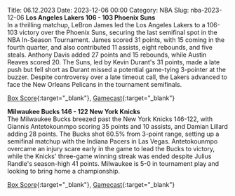 Title: 06.12.2023
Date: 2023-12-06 00:00
Category: NBA 
Slug: nba-2023-12-06 
**Los Angeles Lakers 106 - 103 Phoenix Suns**  
In a thrilling matchup, LeBron James led the Los Angeles Lakers to a 106-103 victory over the Phoenix Suns, securing the last semifinal spot in the NBA In-Season Tournament. James scored 31 points, with 15 coming in the fourth quarter, and also contributed 11 assists, eight rebounds, and five steals. Anthony Davis added 27 points and 15 rebounds, while Austin Reaves scored 20. The Suns, led by Kevin Durant's 31 points, made a late push but fell short as Durant missed a potential game-tying 3-pointer at the buzzer. Despite controversy over a late timeout call, the Lakers advanced to face the New Orleans Pelicans in the tournament semifinals. 

[Box Score](https://www.nba.com/game/phx-vs-lal-0022301203/box-score){:target="_blank"}, [Gamecast](https://www.nba.com/game/phx-vs-lal-0022301203){:target="_blank"}<br>

**Milwaukee Bucks 146 - 122 New York Knicks**  
The Milwaukee Bucks breezed past the New York Knicks 146-122, with Giannis Antetokounmpo scoring 35 points and 10 assists, and Damian Lillard adding 28 points. The Bucks shot 60.5% from 3-point range, setting up a semifinal matchup with the Indiana Pacers in Las Vegas. Antetokounmpo overcame an injury scare early in the game to lead the Bucks to victory, while the Knicks' three-game winning streak was ended despite Julius Randle's season-high 41 points. Milwaukee is 5-0 in tournament play and looking to bring home a championship. 

[Box Score](https://www.nba.com/game/nyk-vs-mil-0022301201/box-score){:target="_blank"}, [Gamecast](https://www.nba.com/game/nyk-vs-mil-0022301201){:target="_blank"}<br>

